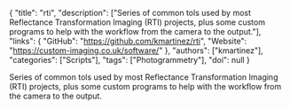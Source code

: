 {
  "title": "rti",
  "description": ["Series of common tols used by most Reflectance Transformation Imaging (RTI) projects, plus some custom programs to help with the workflow from the camera to the output."],
  "links": {
    "GitHub": "https://github.com/kmartinez/rti",
    "Website": "https://custom-imaging.co.uk/software/"
  },
  "authors": ["kmartinez"],
  "categories": ["Scripts"],
  "tags": ["Photogrammetry"],
  "doi": null
}

<!-- Generated by csv2md.R – do not edit by hand -->

Series of common tols used by most Reflectance Transformation Imaging (RTI) projects, plus some custom programs to help with the workflow from the camera to the output.